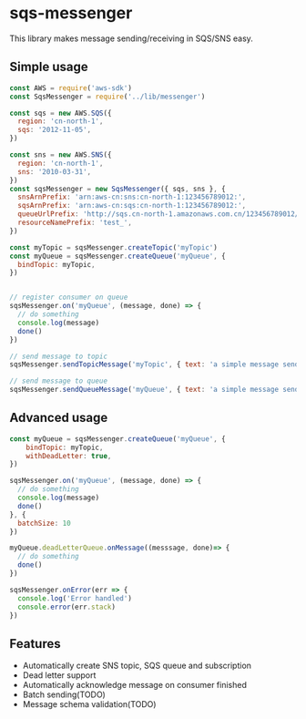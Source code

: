 sqs-messenger
===
This library makes message sending/receiving in SQS/SNS easy.

## Simple usage
```javascript
const AWS = require('aws-sdk')
const SqsMessenger = require('../lib/messenger')

const sqs = new AWS.SQS({
  region: 'cn-north-1',
  sqs: '2012-11-05',
})

const sns = new AWS.SNS({
  region: 'cn-north-1',
  sns: '2010-03-31',
})
const sqsMessenger = new SqsMessenger({ sqs, sns }, {
  snsArnPrefix: 'arn:aws-cn:sns:cn-north-1:123456789012:',
  sqsArnPrefix: 'arn:aws-cn:sqs:cn-north-1:123456789012:',
  queueUrlPrefix: 'http://sqs.cn-north-1.amazonaws.com.cn/123456789012/',
  resourceNamePrefix: 'test_',
})

const myTopic = sqsMessenger.createTopic('myTopic')
const myQueue = sqsMessenger.createQueue('myQueue', {
  bindTopic: myTopic,
})


// register consumer on queue
sqsMessenger.on('myQueue', (message, done) => {
  // do something
  console.log(message)
  done()
})

// send message to topic
sqsMessenger.sendTopicMessage('myTopic', { text: 'a simple message send to topic' })

// send message to queue
sqsMessenger.sendQueueMessage('myQueue', { text: 'a simple message send directly to queue' })
```

## Advanced usage
```javascript
const myQueue = sqsMessenger.createQueue('myQueue', {
    bindTopic: myTopic,
    withDeadLetter: true,
})

sqsMessenger.on('myQueue', (message, done) => {
  // do something
  console.log(message)
  done()
}, {
  batchSize: 10
})

myQueue.deadLetterQueue.onMessage((messsage, done)=> {
  // do something
  done()
})

sqsMessenger.onError(err => {
  console.log('Error handled')
  console.error(err.stack)
})

```

## Features
 - Automatically create SNS topic, SQS queue and subscription
 - Dead letter support
 - Automatically acknowledge message on consumer finished
 - Batch sending(TODO)
 - Message schema validation(TODO)
